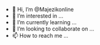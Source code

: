- 👋 Hi, I’m @Majezikonline
- 👀 I’m interested in ...
- 🌱 I’m currently learning ...
- 💞️ I’m looking to collaborate on ...
- 📫 How to reach me ...

<!---
Majezikonline/Majezikonline is a ✨ special ✨ repository because its `README.md` (this file) appears on your GitHub profile.
You can click the Preview link to take a look at your changes.
--->
